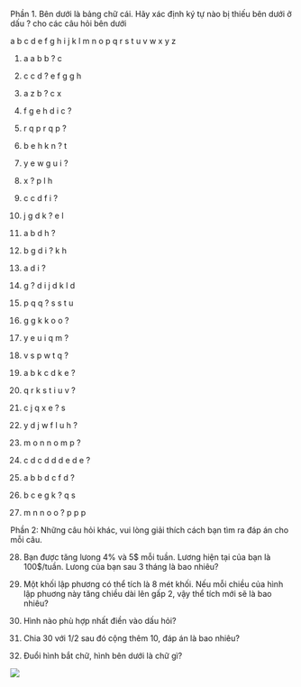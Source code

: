  
Phần 1.  Bên dưới là bảng chữ cái. Hãy xác định ký tự nào bị thiếu bên dưới ở dấu ? cho các câu hỏi bên dưới

a b c d e f g h i j k l m n o p q r s t u v w x y z
 
1. a     a     b     b     ?     c

2.  c     c     d     ?     e     f     g     g     h

3. a     z     b     ?     c     x

4.   f     g     e     h     d     i     c     ?

5.  r     q     p     r     q     p     ?

6.   b     e     h     k     n     ?     t

7. y     e     w     g     u     i     ?

8.  x     ?     p     l     h

9.  c     c     d     f     i     ?

10.   j     g     d     k     ?     e     l

11.  a     b     d     h     ?

12.   b     g     d     i     ?     k     h

13.  a     d     i     ?

14.   g     ?     d     i     j     d     k     l     d

15.   p     q     q     ?     s     s     t     u

16.  g     g     k     k     o     o     ?

17.   y     e     u     i     q     m     ?

18.  v     s     p     w     t     q     ?

19.  a     b     k     c     d     k     e     ?

20. q     r     k     s     t     i     u     v      ?

21.   c     j     q     x     e     ?     s

22.   y     d     j     w     f     l     u     h     ?

23.   m     o     n     n     o     m     p     ?

24.   c     d     c     d     d     d     e      d      e     ? 

25.   a     b     b     d     c     f     d     ?

26.   b     c     e     g     k     ?     q     s

27.   m     n     n     o     o     ?     p     p     p



Phần 2: Những câu hỏi khác, vui lòng giải thích cách bạn tìm ra đáp án cho mỗi câu. 

28. Bạn được tăng lưong 4% và 5$ mỗi tuần. Lương hiện tại của bạn là 100$/tuần. Lưong của bạn sau 3 tháng là bao nhiêu? 

29. Một khối lập phương có thể tích là 8 mét khối. Nếu mỗi chiều của hình lập phuơng này tăng chiều dài lên gấp 2,  vậy thể tích mới sẽ là bao nhiêu?

30. Hình nào phù hợp nhất điền vào dấu hỏi?


31. Chia 30 với 1/2 sau đó cộng thêm 10, đáp án là bao nhiêu?
32. Đuổi hình bắt chữ, hình bên dưới là chữ gì?

![](https://i.imgur.com/yrGPjrw.png)

